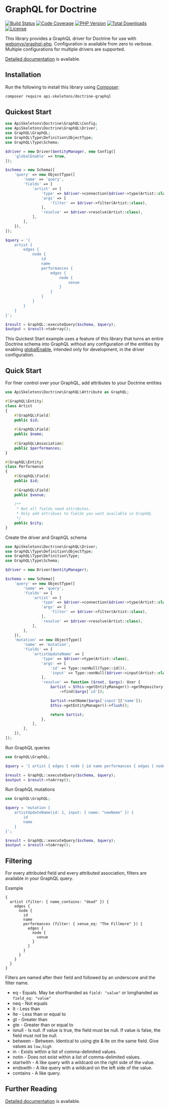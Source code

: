 GraphQL for Doctrine
====================

[![Build Status](https://github.com/API-Skeletons/doctrine-graphql/actions/workflows/continuous-integration.yml/badge.svg)](https://github.com/API-Skeletons/doctrine-graphql/actions/workflows/continuous-integration.yml?query=branch%3Amain)
[![Code Coverage](https://codecov.io/gh/API-Skeletons/doctrine-graphql/branch/main/graphs/badge.svg)](https://codecov.io/gh/API-Skeletons/doctrine-graphql/branch/main)
[![PHP Version](https://img.shields.io/badge/PHP-8.0%2b-blue)](https://img.shields.io/badge/PHP-8.0%2b-blue)
[![Total Downloads](https://poser.pugx.org/api-skeletons/doctrine-graphql/downloads)](//packagist.org/packages/api-skeletons/doctrine-graphql)
[![License](https://poser.pugx.org/api-skeletons/doctrine-graphql/license)](//packagist.org/packages/api-skeletons/doctrine-graphql)


This library provides a GraphQL driver for Doctrine for use with [webonyx/graphql-php](https://github.com/webonyx/graphql-php).  Configuration is available from zero to verbose.  Multiple configurations for multiple drivers are supported.

[Detailed documentation](https://apiskeletons-doctrine-graphql.readthedocs.io/en/latest/) is available.

Installation
------------

Run the following to install this library using [Composer](https://getcomposer.org/):

```bash
composer require api-skeletons/doctrine-graphql
```

Quickest Start
--------------

```php
use ApiSkeletons\Doctrine\GraphQL\Config;
use ApiSkeletons\Doctrine\GraphQL\Driver;
use GraphQL\GraphQL;
use GraphQL\Type\Definition\ObjectType;
use GraphQL\Type\Schema;

$driver = new Driver($entityManager, new Config([
    'globalEnable' => true,
]);

$schema = new Schema([
    'query' => new ObjectType([
        'name' => 'query',
        'fields' => [
            'artist' => [
                'type' => $driver->connection($driver->type(Artist::class)),
                'args' => [
                    'filter' => $driver->filter(Artist::class),
                ],
                'resolve' => $driver->resolve(Artist::class),
            ],
        ],
    ]),
]);

$query = '{ 
    artist { 
        edges { 
            node { 
                id 
                name 
                performances { 
                    edges { 
                        node { 
                            venue 
                        } 
                    } 
                } 
            } 
        } 
    }
}';

$result = GraphQL::executeQuery($schema, $query);
$output = $result->toArray();

```

This Quickest Start example uses a feature of this library that turns an entire Doctrine schema
into GraphQL without any configuration of the entities by enabling [globalEnable](https://apiskeletons-doctrine-graphql.readthedocs.io/en/latest/config.html#globalenable), intended only for development, in the driver configuration.


Quick Start
-----------

For finer control over your GraphQL, add attributes to your Doctrine entities

```php
use ApiSkeletons\Doctrine\GraphQL\Attribute as GraphQL;

#[GraphQL\Entity]
class Artist 
{
    #[GraphQL\Field]
    public $id;
    
    #[GraphQL\Field]
    public $name;
    
    #[GraphQL\Association]
    public $performances;
}

#[GraphQL\Entity]
class Performance
{
    #[GraphQL\Field]
    public $id;
    
    #[GraphQL\Field]
    public $venue;
    
    /**
     * Not all fields need attributes.
     * Only add attribues to fields you want available in GraphQL
     */
    public $city;
}
```

Create the driver and GraphQL schema

```php
use ApiSkeletons\Doctrine\GraphQL\Driver;
use GraphQL\Type\Definition\ObjectType;
use GraphQL\Type\Definition\Type;
use GraphQL\Type\Schema;

$driver = new Driver($entityManager);

$schema = new Schema([
    'query' => new ObjectType([
        'name' => 'query',
        'fields' => [
            'artist' => [
                'type' => $driver->connection($driver->type(Artist::class)),
                'args' => [
                    'filter' => $driver->filter(Artist::class),
                ],
                'resolve' => $driver->resolve(Artist::class),
            ],
        ],
    ]),
    'mutation' => new ObjectType([
        'name' => 'mutation',
        'fields' => [
            'artistUpdateName' => [
                'type' => $driver->type(Artist::class),
                'args' => [
                    'id' => Type::nonNull(Type::id()),
                    'input' => Type::nonNull($driver->input(Artist::class, ['name'])),
                ],
                'resolve' => function ($root, $args): User {
                    $artist = $this->getEntityManager()->getRepository(Artist::class)
                        ->find($args['id']);

                    $artist->setName($args['input']['name']);
                    $this->getEntityManager()->flush();

                    return $artist;
                },
            ],
        ],
    ]),
]);
```

Run GraphQL queries

```php
use GraphQL\GraphQL;

$query = '{ artist { edges { node { id name performances { edges { node { venue } } } } } } }';

$result = GraphQL::executeQuery($schema, $query);
$output = $result->toArray();
```

Run GraphQL mutations

```php
use GraphQL\GraphQL;

$query = 'mutation {
    artistUpdateName(id: 1, input: { name: "newName" }) {
        id
        name
    }
}';

$result = GraphQL::executeQuery($schema, $query);
$output = $result->toArray();
```



Filtering
---------

For every attributed field and every attributed association, filters are available in your
GraphQL query.

Example

```gql
{
  artist (filter: { name_contains: "dead" }) {
    edges {
      node {
        id
        name
        performances (filter: { venue_eq: "The Fillmore" }) {
          edges { 
            node {
              venue
            }
          }
        }
      }
    }
  }
}
```

Filters are named after their field and followed by an underscore and the filter name.

* eq - Equals.  May be shorthanded as `field: "value"` or longhanded as `field_eq: "value"`
* neq - Not equals
* lt - Less than
* lte - Less than or equal to
* gt - Greater than
* gte - Greater than or equal to
* isnull - Is null.  If value is true, the field must be null.  If value is false, the field must not be null.
* between - Between.  Identical to using gte & lte on the same field.  Give values as `low,high`
* in - Exists within a list of comma-delimited values.
* notin - Does not exist within a list of comma-delimited values.
* startwith - A like query with a wildcard on the right side of the value.
* endswith - A like query with a wildcard on the left side of the value.
* contains - A like query.


Further Reading
---------------

[Detailed documentation](https://apiskeletons-doctrine-graphql.readthedocs.io/en/latest/)
is available.
